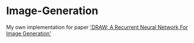 # Image-Generation
My own implementation for paper ['DRAW: A Recurrent Neural Network For Image Generation'](https://arxiv.org/pdf/1502.04623.pdf) 


